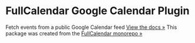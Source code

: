 # FullCalendar Google Calendar Plugin
Fetch events from a public Google Calendar feed
[View the docs &raquo;](https://fullcalendar.io/docs/google-calendar)
This package was created from the [FullCalendar monorepo &raquo;](https://github.com/fullcalendar/fullcalendar)
